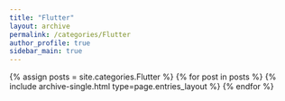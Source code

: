 ```yaml
---
title: "Flutter"
layout: archive
permalink: /categories/Flutter
author_profile: true
sidebar_main: true
---
```



{% assign posts = site.categories.Flutter %}
{% for post in posts %} {% include archive-single.html type=page.entries_layout %} {% endfor %}
